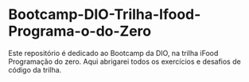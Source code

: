 # Bootcamp-DIO-Trilha-Ifood-Programa-o-do-Zero
Este repositório é dedicado ao Bootcamp da DIO, na trilha iFood Programação do zero. Aqui abrigarei todos os exercícios e desafios de código da trilha. 
